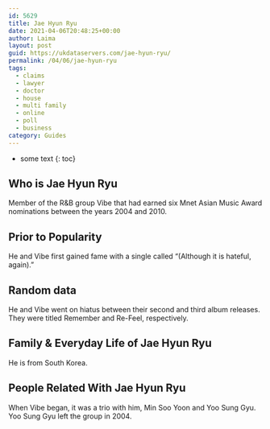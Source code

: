 ```yaml
---
id: 5629
title: Jae Hyun Ryu
date: 2021-04-06T20:48:25+00:00
author: Laima
layout: post
guid: https://ukdataservers.com/jae-hyun-ryu/
permalink: /04/06/jae-hyun-ryu
tags:
  - claims
  - lawyer
  - doctor
  - house
  - multi family
  - online
  - poll
  - business
category: Guides
---
```


* some text
{: toc}


## Who is Jae Hyun Ryu
                  
                  
                  
Member of the R&B group Vibe that had earned six Mnet Asian Music Award nominations between the years 2004 and 2010.
                  
              
            
              
            
                
                
                
## Prior to Popularity
                  
                  
                  
He and Vibe first gained fame with a single called &#8220;(Although it is hateful, again).&#8221;
                  
              
            
              
            
                
                
                
## Random data
                  
                  
                  
He and Vibe went on hiatus between their second and third album releases. They were titled Remember and Re-Feel, respectively.
                  
              
            
              
            
                
                
                
## Family & Everyday Life of Jae Hyun Ryu
                  
                  
                  
He is from South Korea.
                  
              
            
              
            
                
                
                
## People Related With Jae Hyun Ryu
                  
                  
                  
When Vibe began, it was a trio with him, Min Soo Yoon and Yoo Sung Gyu. Yoo Sung Gyu left the group in 2004.
                  
              
            
              
            
                
              
            
              
              
            
            
              
            
          
          
          